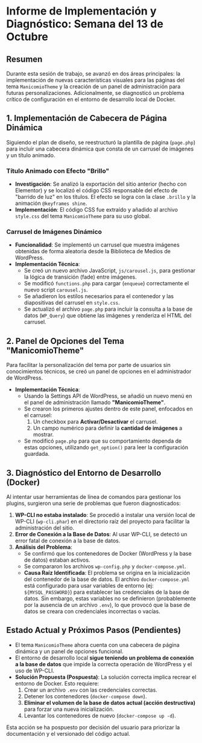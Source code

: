 # Informe de Implementación y Diagnóstico: Semana del 13 de Octubre

## Resumen

Durante esta sesión de trabajo, se avanzó en dos áreas principales: la implementación de nuevas características visuales para las páginas del tema `ManicomioTheme` y la creación de un panel de administración para futuras personalizaciones. Adicionalmente, se diagnosticó un problema crítico de configuración en el entorno de desarrollo local de Docker.

## 1. Implementación de Cabecera de Página Dinámica

Siguiendo el plan de diseño, se reestructuró la plantilla de página (`page.php`) para incluir una cabecera dinámica que consta de un carrusel de imágenes y un título animado.

### Título Animado con Efecto "Brillo"

- **Investigación**: Se analizó la exportación del sitio anterior (hecho con Elementor) y se localizó el código CSS responsable del efecto de "barrido de luz" en los títulos. El efecto se logra con la clase `.brillo` y la animación `@keyframes shine`.
- **Implementación**: El código CSS fue extraído y añadido al archivo `style.css` del tema `ManicomioTheme` para su uso global.

### Carrusel de Imágenes Dinámico

- **Funcionalidad**: Se implementó un carrusel que muestra imágenes obtenidas de forma aleatoria desde la Biblioteca de Medios de WordPress.
- **Implementación Técnica**:
    - Se creó un nuevo archivo JavaScript, `js/carousel.js`, para gestionar la lógica de transición (fade) entre imágenes.
    - Se modificó `functions.php` para cargar (`enqueue`) correctamente el nuevo script `carousel.js`.
    - Se añadieron los estilos necesarios para el contenedor y las diapositivas del carrusel en `style.css`.
    - Se actualizó el archivo `page.php` para incluir la consulta a la base de datos (`WP_Query`) que obtiene las imágenes y renderiza el HTML del carrusel.

## 2. Panel de Opciones del Tema "ManicomioTheme"

Para facilitar la personalización del tema por parte de usuarios sin conocimientos técnicos, se creó un panel de opciones en el administrador de WordPress.

- **Implementación Técnica**:
    - Usando la Settings API de WordPress, se añadió un nuevo menú en el panel de administración llamado **"ManicomioTheme"**.
    - Se crearon los primeros ajustes dentro de este panel, enfocados en el carrusel:
        1.  Un checkbox para **Activar/Desactivar** el carrusel.
        2.  Un campo numérico para definir la **cantidad de imágenes** a mostrar.
    - Se modificó `page.php` para que su comportamiento dependa de estas opciones, utilizando `get_option()` para leer la configuración guardada.

## 3. Diagnóstico del Entorno de Desarrollo (Docker)

Al intentar usar herramientas de línea de comandos para gestionar los plugins, surgieron una serie de problemas que fueron diagnosticados:

1.  **WP-CLI no estaba instalado**: Se procedió a instalar una versión local de WP-CLI (`wp-cli.phar`) en el directorio raíz del proyecto para facilitar la administración del sitio.
2.  **Error de Conexión a la Base de Datos**: Al usar WP-CLI, se detectó un error fatal de conexión a la base de datos. 
3.  **Análisis del Problema**:
    - Se confirmó que los contenedores de Docker (WordPress y la base de datos) estaban activos.
    - Se compararon los archivos `wp-config.php` y `docker-compose.yml`.
    - **Causa Raíz Identificada**: El problema se origina en la inicialización del contenedor de la base de datos. El archivo `docker-compose.yml` está configurado para usar variables de entorno (ej: `${MYSQL_PASSWORD}`) para establecer las credenciales de la base de datos. Sin embargo, estas variables no se definieron (probablemente por la ausencia de un archivo `.env`), lo que provocó que la base de datos se creara con credenciales incorrectas o vacías.

## Estado Actual y Próximos Pasos (Pendientes)

- El tema `ManicomioTheme` ahora cuenta con una cabecera de página dinámica y un panel de opciones funcional.
- El entorno de desarrollo local **sigue teniendo un problema de conexión a la base de datos** que impide la correcta operación de WordPress y el uso de WP-CLI.
- **Solución Propuesta (Pospuesta)**: La solución correcta implica recrear el entorno de Docker. Esto requiere:
    1. Crear un archivo `.env` con las credenciales correctas.
    2. Detener los contenedores (`docker-compose down`).
    3. **Eliminar el volumen de la base de datos actual (acción destructiva)** para forzar una nueva inicialización.
    4. Levantar los contenedores de nuevo (`docker-compose up -d`).

Esta acción se ha pospuesto por decisión del usuario para priorizar la documentación y el versionado del código actual.